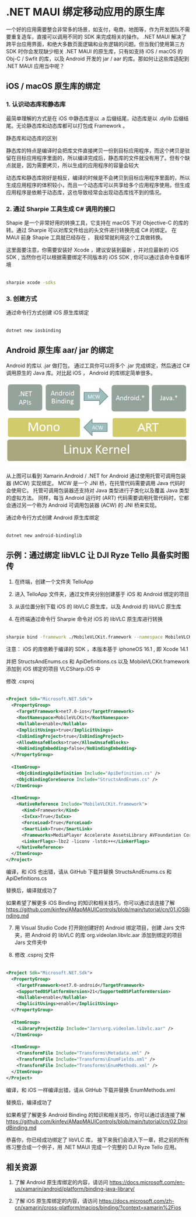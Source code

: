 # **.NET MAUI 绑定移动应用的原生库**

一个好的应用需要整合非常多的场景，如支付，电商，地图等，作为开发团队不需要重复造车，直接可以调用不同的 SDK 来完成相关的操作。 .NET MAUI 解决了跨平台应用界面，和绝大多数页面逻辑和业务逻辑的问题。但当我们使用第三方 SDK 时你会发现缺少相关 .NET MAUI 的原生库，只有如支持 iOS / macOS 的 Obj-C / Swfit 的库，以及 Android 开发的 jar / aar 的库。那如何让这些库适配到 .NET MAUI 应用当中呢？


## **iOS / macOS 原生库的绑定**

### **1. 认识动态库和静态库**

最简单理解的方式是在 iOS 中静态库是以 .a 后缀结尾，动态库是以 .dylib 后缀结尾。无论静态库和动态库都可以打包成 Framework 。

静态库和动态库的区别

静态库的特点是编译时会把库文件直接拷贝一份到目标应用程序，而这个拷贝是驻留在目标应用程序里面的，所以编译完成后，静态库的文件就没有用了。但有个缺点就是，因为需要拷贝，所以生成的应用程序的容量会较大

动态库和静态库刚好是相反，编译的时候是不会拷贝到目标应用程序里面的，所以生成应用程序的体积较小，而且一个动态库可以共享给多个应用程序使用。但生成应用程序是依赖于动态库，这也导致经常会出现动态库找不到的情况。

### **2. 通过 Sharpie 工具生成 C# 调用的接口**

Shapie 是一个非常好用的转换工具，它支持在 macOS 下对 Objective-C 的库的转。通过 Sharpie 可以对库文件给出的头文件进行转换完成 C# 的绑定。 在 MAUI 前身 Shapie 工具就已经存在 ， 我经常就利用这个工具做转换。

这里面要注意，你需要安装好 Xcode ，建议安装到最新 ，并对应最新的 iOS SDK , 当然你也可以根据需要绑定不同版本的 iOS SDK , 你可以通过该命令查看环境

```bash

sharpie xcode -sdks

```

### **3. 创建方式**

通过命令行方式创建 iOS 原生库绑定


```bash

dotnet new iosbinding

```


## **Android 原生库 aar/ jar 的绑定**

Android 的库以 .jar 做打包， 通过工具你可以将多个 .jar 完成绑定，然后通过 C# 调用原生的 Java 库。对比起 iOS ， Android 的库绑定简单很多。

<img src="./../imgs/04/01.png" />

从上图可以看到 Xamarin.Android / .NET for Android 通过使用托管可调用包装器 (MCW) 实现绑定。 MCW 是一个 JNI 桥，在托管代码需要调用 Java 代码时会使用它。 托管可调用包装器还支持对 Java 类型进行子类化以及覆盖 Java 类型的虚拟方法。 同样，每当 Android 运行时 (ART) 代码需要调用托管代码时，它都会通过另一个称为 Android 可调用包装器 (ACW) 的 JNI 桥来实现。


通过命令行方式创建 Android 原生库绑定


```bash

dotnet new android-bindinglib

```

## **示例：通过绑定 libVLC 让  DJI Ryze Tello 具备实时图传**

1. 在终端，创建一个文件夹 TelloApp

2. 进入 TelloApp 文件夹，通过文件夹分别创建基于 iOS 和 Android 绑定的项目

3. 从该位置分别下载 iOS 的 libVLC 原生库，以及 Android 的 libVLC 原生库

4. 在终端通过命令行 Sharpie 命令对 iOS 的 libVLC 原生库进行转换


```bash

sharpie bind -framework ./MobileVLCKit.framework --namespace MobileVLCKit -sdk iphoneos16.1

```
   注意： iOS 的库依赖于编译的 SDK ，本版本基于 iphoneOS 16.1 , 即 Xcode 14.1 

   并把 StructsAndEnums.cs 和 ApiDefinitions.cs 以及 MobileVLCKit.framework 添加到 iOS 绑定的项目 VLCSharp.iOS 中

   修改 .csproj


```xml

<Project Sdk="Microsoft.NET.Sdk">
  <PropertyGroup>
    <TargetFramework>net7.0-ios</TargetFramework>
    <RootNamespace>MobileVLCKit</RootNamespace>
    <Nullable>enable</Nullable>
    <ImplicitUsings>true</ImplicitUsings>
    <IsBindingProject>true</IsBindingProject>
	<AllowUnsafeBlocks>true</AllowUnsafeBlocks>
	<NoBindingEmbedding>false</NoBindingEmbedding>
  </PropertyGroup>

  <ItemGroup>
    <ObjcBindingApiDefinition Include="ApiDefinition.cs" />
    <ObjcBindingCoreSource Include="StructsAndEnums.cs" />
  </ItemGroup>

  <ItemGroup>
    <NativeReference Include="MobileVLCKit.framework">
      <Kind>Framework</Kind>
      <IsCxx>True</IsCxx>
      <ForceLoad>True</ForceLoad>
      <SmartLink>True</SmartLink>
      <Frameworks>MediaPlayer Accelerate AssetsLibrary AVFoundation CoreMedia AudioToolbox CoreData CoreMedia CoreSpotlight MobileCoreServices CoreAudio OpenGLES CFNetwork CoreText QuartzCore CoreGraphics UIKit Security StoreKit SystemConfiguration VideoToolbox</Frameworks>
      <LinkerFlags>-lbz2 -liconv -lstdc++</LinkerFlags>
    </NativeReference>
  </ItemGroup>
</Project>

```


   编译，和 iOS 也出错，请从 GitHub 下载并替换 StructsAndEnums.cs 和 ApiDefinitions.cs

   替换后，编译就成功了


   如果希望了解更多 iOS Binding 的知识和相关技巧，你可以通过该连接了解 https://github.com/kinfey/AMapMAUIControls/blob/main/tutorial/cn/01.iOSBinding.md


7. 用 Visual Studio Code 打开刚创建好的 Android 绑定项目，创建 Jars 文件夹，把 Android 的 libVLC 的库 org.videolan.libvlc.aar 添加到绑定的项目 Jars 文件夹中

8. 修改 .csproj 文件


```xml

<Project Sdk="Microsoft.NET.Sdk">
  <PropertyGroup>
    <TargetFramework>net7.0-android</TargetFramework>
    <SupportedOSPlatformVersion>21</SupportedOSPlatformVersion>
    <Nullable>enable</Nullable>
    <ImplicitUsings>enable</ImplicitUsings>
  </PropertyGroup>

  <ItemGroup>
    <LibraryProjectZip Include="Jars\org.videolan.libvlc.aar" />
  </ItemGroup>

  <ItemGroup>
    <TransformFile Include="Transforms\Metadata.xml" />
    <TransformFile Include="Transforms\EnumFields.xml" />
    <TransformFile Include="Transforms\EnumMethods.xml" />
  </ItemGroup>
</Project>

```

   编译，和 iOS 一样编译出错，请从 GitHub 下载并替换 EnumMethods.xml

   替换后，编译成功了 

   如果希望了解更多 Android Binding 的知识和相关技巧，你可以通过该连接了解 https://github.com/kinfey/AMapMAUIControls/blob/main/tutorial/cn/02.DroidBinding.md


恭喜你，你已经成功绑定了 libVLC 库， 接下来我们会进入下一章，把之前的所有练习整合成一个例子，用 .NET MAUI 完成一个完整的 DJI Ryze Tello 应用。


## **相关资源**

1. 了解 Android 原生库绑定的内容，请访问 https://docs.microsoft.com/en-us/xamarin/android/platform/binding-java-library/

2. 了解 iOS 原生库绑定的内容，请访问 https://docs.microsoft.com/zh-cn/xamarin/cross-platform/macios/binding/?context=xamarin%2Fios



